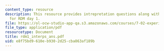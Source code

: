 ```yaml
---
content_type: resource
description: This resource provides intrepretation questions along with their answers
  for RDM day 1.
file: https://ol-ocw-studio-app-qa.s3.amazonaws.com/courses/7-02-experimental-biology-communication-spring-2005/e8f75bd9610eb9302d25cba863af189b_rdm1_interps_ans.pdf
file_type: application/pdf
resourcetype: Document
title: rdm1_interps_ans.pdf
uid: e8f75bd9-610e-b930-2d25-cba863af189b
---
```

